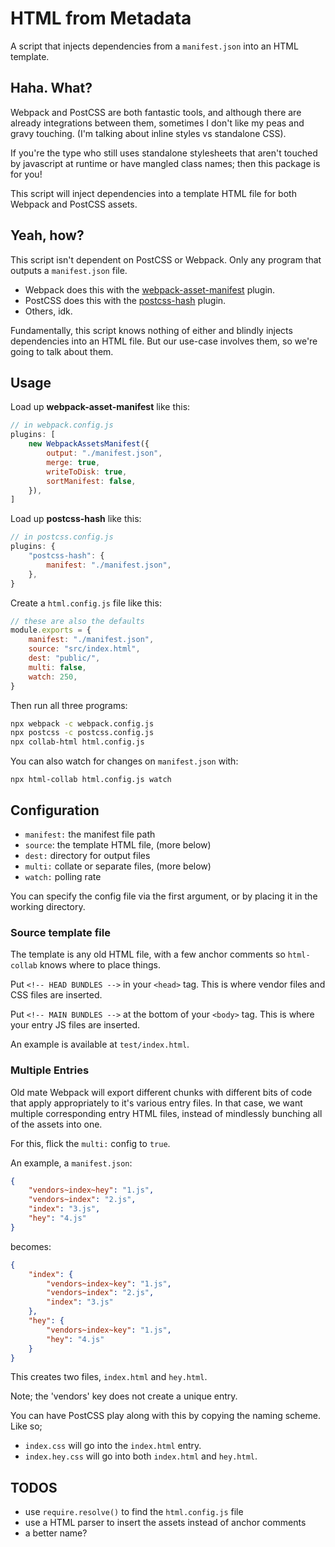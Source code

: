 # HTML from Metadata

A script that injects dependencies from a `manifest.json` into an HTML template.

## Haha. What?

Webpack and PostCSS are both fantastic tools, and although there are already
integrations between them, sometimes I don't like my peas and gravy touching.
(I'm talking about inline styles vs standalone CSS).

If you're the type who still uses standalone stylesheets that aren't touched
by javascript at runtime or have mangled class names; then this package is for you!

This script will inject dependencies into a template HTML file for both
Webpack and PostCSS assets.

## Yeah, how?

This script isn't dependent on PostCSS or Webpack. Only any program that
outputs a `manifest.json` file.

 * Webpack does this with the
   [webpack-asset-manifest](//www.npmjs.com/package/webpack-assets-manifest) plugin.
 * PostCSS does this with the
   [postcss-hash](//npmjs.com/package/postcss-hash) plugin.
 * Others, idk.

Fundamentally, this script knows nothing of either and blindly injects
dependencies into an HTML file. But our use-case involves them, so we're
going to talk about them.

## Usage

Load up **webpack-asset-manifest** like this:
```js
// in webpack.config.js
plugins: [
    new WebpackAssetsManifest({
        output: "./manifest.json",
        merge: true,
        writeToDisk: true,
        sortManifest: false,
    }),
]
```

Load up **postcss-hash** like this:
```js
// in postcss.config.js
plugins: {
    "postcss-hash": {
        manifest: "./manifest.json",
    },
}
```

Create a `html.config.js` file like this:
```js
// these are also the defaults
module.exports = {
    manifest: "./manifest.json",
    source: "src/index.html",
    dest: "public/",
    multi: false,
    watch: 250,
}
```

Then run all three programs:
```sh
npx webpack -c webpack.config.js
npx postcss -c postcss.config.js
npx collab-html html.config.js
```

You can also watch for changes on `manifest.json` with:

`npx html-collab html.config.js watch`


## Configuration

 * `manifest:` the manifest file path
 * `source`: the template HTML file, (more below)
 * `dest:` directory for output files
 * `multi:` collate or separate files, (more below)
 * `watch:` polling rate

You can specify the config file via the first argument, or by placing it in
the working directory.

### Source template file

The template is any old HTML file, with a few anchor comments so `html-collab`
knows where to place things.

Put `<!-- HEAD BUNDLES -->` in your `<head>` tag. This is where vendor files and
CSS files are inserted.

Put `<!-- MAIN BUNDLES -->` at the bottom of your `<body>` tag. This is where
your entry JS files are inserted.

An example is available at `test/index.html`.


### Multiple Entries

Old mate Webpack will export different chunks with different bits of code
that apply appropriately to it's various entry files. In that case, we want
multiple corresponding entry HTML files, instead of mindlessly bunching all
of the assets into one.

For this, flick the `multi:` config to `true`.

An example, a `manifest.json`:
```json
{
    "vendors~index~hey": "1.js",
    "vendors~index": "2.js",
    "index": "3.js",
    "hey": "4.js"
}
```
becomes:
```json
{
    "index": {
        "vendors~index~key": "1.js",
        "vendors~index": "2.js",
        "index": "3.js"
    },
    "hey": {
        "vendors~index~key": "1.js",
        "hey": "4.js"
    }
}
```

This creates two files, `index.html` and `hey.html`.

Note; the 'vendors' key does not create a unique entry.

You can have PostCSS play along with this by copying the naming scheme.
Like so;

 * `index.css` will go into the `index.html` entry.
 * `index.hey.css` will go into both `index.html` and `hey.html`.



## TODOS
 * use `require.resolve()` to find the `html.config.js` file
 * use a HTML parser to insert the assets instead of anchor comments
 * a better name?
